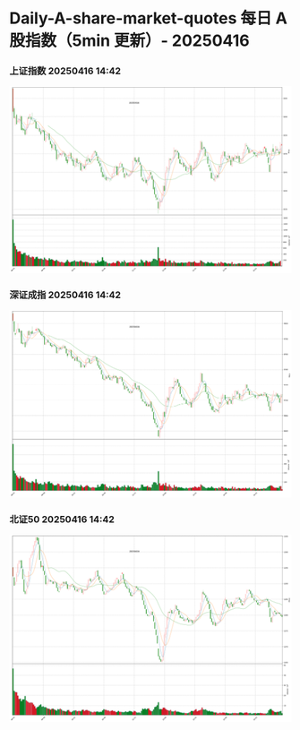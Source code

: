 
# Daily-A-share-market-quotes 每日 A 股指数（5min 更新）- 20250416

### 上证指数 20250416 14:42
![](./fig/2025/4/20250416-sh000001.png)

### 深证成指 20250416 14:42
![](./fig/2025/4/20250416-sz399001.png)

### 北证50 20250416 14:42
![](./fig/2025/4/20250416-bj899050.png)
